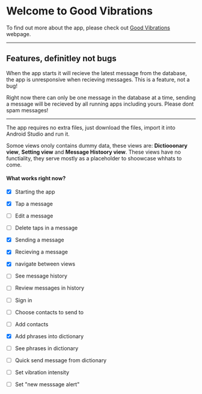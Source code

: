 # Welcome to Good Vibrations

To find out more about the app, please check out [Good Vibrations](https://oeoeoe.github.io/GoodVibrations/) webpage.


--- 
## Features, definitley not bugs

When the app starts it will recieve the latest message from the database, the app is unresponsive when recieving messages. This is a feature, not a bug!

Right now there can only be one message in the database at a time, sending a message will be recieved by all running apps including yours. Please dont spam messages! 

---

The app requires no extra files, just download the files, import it into Android Studio and run it.


Somoe views onoly contains dummy data, these views are: **Dictiooonary view**, **Setting view** and **Message Histoory view**. These views have no functiality, they serve mostly as a placeholder to shoowcase whhats to come.

#### What works right now?

- [x] Starting the app
- [x] Tap a message
- [ ] Edit a message
- [ ] Delete taps in a message
- [x] Sending a message
- [x] Recieving a message
- [x] navigate between views
- [ ] See message history
- [ ] Review messages in history
- [ ] Sign in
- [ ] Choose contacts to send to
- [ ] Add contacts
- [x] Add phrases into dictionary
- [ ] See phrases in dictionary
- [ ] Quick send message from dictionary
- [ ] Set vibration intensity
- [ ] Set "new messsage alert"

